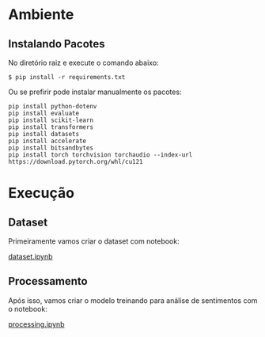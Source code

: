 # Ambiente 

## Instalando Pacotes

No diretório raiz e execute o comando abaixo:

```
$ pip install -r requirements.txt
```

Ou se prefirir pode instalar manualmente os pacotes:

```
pip install python-dotenv
pip install evaluate
pip install scikit-learn
pip install transformers
pip install datasets
pip install accelerate
pip install bitsandbytes
pip install torch torchvision torchaudio --index-url https://download.pytorch.org/whl/cu121
```

# Execução

## Dataset

Primeiramente vamos criar o dataset com notebook:

[dataset.ipynb](https://github.com/charlesluizmendes/SentimentAnalysis/blob/feature/notebook/src/dataset.ipynb)

## Processamento

Após isso, vamos criar o modelo treinando para análise de sentimentos com o notebook:

[processing.ipynb](https://github.com/charlesluizmendes/SentimentAnalysis/blob/feature/notebook/src/processing.ipynb)